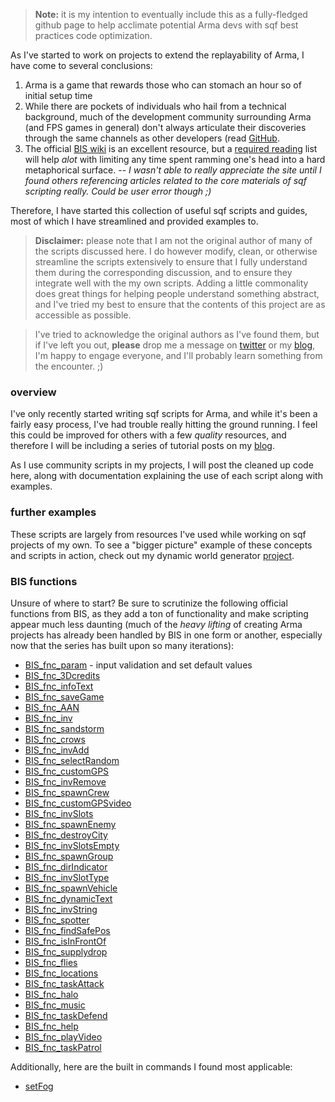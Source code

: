 > **Note:** it is my intention to eventually include this as a fully-fledged github page to help acclimate potential Arma devs with sqf best practices code optimization.

As I've started to work on projects to extend the replayability of Arma, I have come to several conclusions:

1. Arma is a game that rewards those who can stomach an hour so of initial setup time
2. While there are pockets of individuals who hail from a technical background, much of the development community surrounding Arma (and FPS games in general) don't always articulate their discoveries through the same channels as other developers (read [GitHub](http://github.com).
3. The official [BIS wiki](https://community.bistudio.com/wiki/Main_Page) is an excellent resource, but a [required reading](#) list will help *alot* with limiting any time spent ramming one's head into a hard metaphorical surface. -- *I wasn't able to really appreciate the site until I found others referencing articles related to the core materials of sqf scripting really. Could be user error though ;)*

Therefore, I have started this collection of useful sqf scripts and guides, most of which I have streamlined and provided examples to.

> **Disclaimer:** please note that I am not the original author of many of the scripts discussed here. I do however modify, clean, or otherwise streamline the scripts extensively to ensure that I fully understand them during the corresponding discussion, and to ensure they integrate well with the my own scripts. Adding a little commonality does great things for helping people understand something abstract, and I've tried my best to ensure that the contents of this project are as accessible as possible.

> I've tried to acknowledge the original authors as I've found them, but if I've left you out, **please** drop me a message on [twitter](http://twitter.com/devynspencer) or my [blog](http://devynspencer.github.io), I'm happy to engage everyone, and I'll probably learn something from the encounter. ;) 

### overview

I've only recently started writing sqf scripts for Arma, and while it's been a fairly easy process, I've had trouble really hitting the ground running. I feel this could be improved for others with a few *quality* resources, and therefore I will be including a series of tutorial posts on my [blog](http://devynspencer.github.io).

As I use community scripts in my projects, I will post the cleaned up code here, along with documentation explaining the use of each script along with examples.

### further examples
These scripts are largely from resources I've used while working on sqf projects of my own. To see a "bigger picture" example of these concepts and scripts in action, check out my dynamic world generator [project](https://github.com/devynspencer/valkyrie).

### BIS functions
Unsure of where to start? Be sure to scrutinize the following official functions from BIS, as they add a ton of functionality and make scripting appear much less daunting (much of the *heavy lifting* of creating Arma projects has already been handled by BIS in one form or another, especially now that the series has built upon so many iterations):

* [BIS_fnc_param](https://community.bistudio.com/wiki/BIS_fnc_param) - input validation and set default values
* [BIS_fnc_3Dcredits](https://community.bistudio.com/wiki/BIS_fnc_3Dcredits)
* [BIS_fnc_infoText](https://community.bistudio.com/wiki/BIS_fnc_infoText)
* [BIS_fnc_saveGame](https://community.bistudio.com/wiki/BIS_fnc_saveGame)
* [BIS_fnc_AAN](https://community.bistudio.com/wiki/BIS_fnc_AAN)
* [BIS_fnc_inv](https://community.bistudio.com/wiki/BIS_fnc_inv)
* [BIS_fnc_sandstorm](https://community.bistudio.com/wiki/BIS_fnc_sandstorm)
* [BIS_fnc_crows](https://community.bistudio.com/wiki/BIS_fnc_crows)
* [BIS_fnc_invAdd](https://community.bistudio.com/wiki/BIS_fnc_invAdd)
* [BIS_fnc_selectRandom](https://community.bistudio.com/wiki/BIS_fnc_selectRandom)
* [BIS_fnc_customGPS](https://community.bistudio.com/wiki/BIS_fnc_customGPS)
* [BIS_fnc_invRemove](https://community.bistudio.com/wiki/BIS_fnc_invRemove)
* [BIS_fnc_spawnCrew](https://community.bistudio.com/wiki/BIS_fnc_spawnCrew)
* [BIS_fnc_customGPSvideo](https://community.bistudio.com/wiki/BIS_fnc_customGPSvideo)
* [BIS_fnc_invSlots](https://community.bistudio.com/wiki/BIS_fnc_invSlots)
* [BIS_fnc_spawnEnemy](https://community.bistudio.com/wiki/BIS_fnc_spawnEnemy)
* [BIS_fnc_destroyCity](https://community.bistudio.com/wiki/BIS_fnc_destroyCity)
* [BIS_fnc_invSlotsEmpty](https://community.bistudio.com/wiki/BIS_fnc_invSlotsEmpty)
* [BIS_fnc_spawnGroup](https://community.bistudio.com/wiki/BIS_fnc_spawnGroup)
* [BIS_fnc_dirIndicator](https://community.bistudio.com/wiki/BIS_fnc_dirIndicator)
* [BIS_fnc_invSlotType](https://community.bistudio.com/wiki/BIS_fnc_invSlotType)
* [BIS_fnc_spawnVehicle](https://community.bistudio.com/wiki/BIS_fnc_spawnVehicle)
* [BIS_fnc_dynamicText](https://community.bistudio.com/wiki/BIS_fnc_dynamicText)
* [BIS_fnc_invString](https://community.bistudio.com/wiki/BIS_fnc_invString)
* [BIS_fnc_spotter](https://community.bistudio.com/wiki/BIS_fnc_spotter)
* [BIS_fnc_findSafePos](https://community.bistudio.com/wiki/BIS_fnc_findSafePos)
* [BIS_fnc_isInFrontOf](https://community.bistudio.com/wiki/BIS_fnc_isInFrontOf)
* [BIS_fnc_supplydrop](https://community.bistudio.com/wiki/BIS_fnc_supplydrop)
* [BIS_fnc_flies](https://community.bistudio.com/wiki/BIS_fnc_flies)
* [BIS_fnc_locations](https://community.bistudio.com/wiki/BIS_fnc_locations)
* [BIS_fnc_taskAttack](https://community.bistudio.com/wiki/BIS_fnc_taskAttack)
* [BIS_fnc_halo](https://community.bistudio.com/wiki/BIS_fnc_halo)
* [BIS_fnc_music](https://community.bistudio.com/wiki/BIS_fnc_music)
* [BIS_fnc_taskDefend](https://community.bistudio.com/wiki/BIS_fnc_taskDefend)
* [BIS_fnc_help](https://community.bistudio.com/wiki/BIS_fnc_help)
* [BIS_fnc_playVideo](https://community.bistudio.com/wiki/BIS_fnc_playVideo)
* [BIS_fnc_taskPatrol](https://community.bistudio.com/wiki/BIS_fnc_taskPatrol)

Additionally, here are the built in commands I found most applicable:

* [setFog](https://community.bistudio.com/wiki/setFog)
